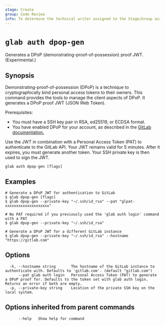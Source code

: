 ```yaml
---
stage: Create
group: Code Review
info: To determine the technical writer assigned to the Stage/Group associated with this page, see https://about.gitlab.com/handbook/product/ux/technical-writing/#assignments
---
```


<!--
This documentation is auto generated by a script.
Please do not edit this file directly. Run `make gen-docs` instead.
-->

# `glab auth dpop-gen`

Generates a DPoP (demonstrating-proof-of-possession) proof JWT. (Experimental.)

## Synopsis

Demonstrating-proof-of-possession (DPoP) is a technique to
cryptographically bind personal access tokens to their owners. This command provides
the tools to manage the client aspects of DPoP. It generates a DPoP proof JWT
(JSON Web Token).

Prerequisites:

- You must have a SSH key pair in RSA, ed25519, or ECDSA format.
- You have enabled DPoP for your account, as described in the [GitLab documentation.](https://docs.gitlab.com/ee/user/profile/personal_access_tokens.html#enable-dpop-for-your-personal-access-tokens)

Use the JWT in combination with a Personal Access Token (PAT) to authenticate to
the GitLab API. Your JWT remains valid for 5 minutes. After it expires, you must
generate another token. Your SSH private key is then used to sign the JWT.

```plaintext
glab auth dpop-gen [flags]
```

## Examples

```plaintext
# Generate a DPoP JWT for authentication to GitLab
$ glab dpop-gen [flags]
$ glab dpop-gen --private-key "~/.ssh/id_rsa" --pat "glpat-xxxxxxxxxxxxxxxxxxxx"

# No PAT required if you previously used the 'glab auth login' command with a PAT
$ glab dpop-gen --private-key "~/.ssh/id_rsa"

# Generate a DPoP JWT for a different GitLab instance
$ glab dpop-gen --private-key "~/.ssh/id_rsa" --hostname "https://gitlab.com"

```

## Options

```plaintext
  -h, --hostname string       The hostname of the GitLab instance to authenticate with. Defaults to 'gitlab.com'. (default "gitlab.com")
      --pat glab auth login   Personal Access Token (PAT) to generate a DPoP proof for. Defaults to the token set with glab auth login. Returns an error if both are empty.
  -p, --private-key string    Location of the private SSH key on the local system.
```

## Options inherited from parent commands

```plaintext
      --help   Show help for command
```

